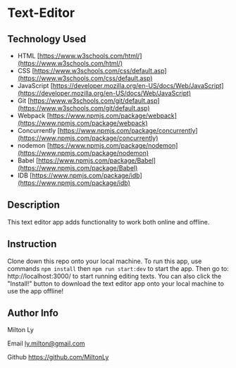 # Text-Editor

## Technology Used

- HTML [https://www.w3schools.com/html/](https://www.w3schools.com/html/)
- CSS [https://www.w3schools.com/css/default.asp](https://www.w3schools.com/css/default.asp)
- JavaScript [https://developer.mozilla.org/en-US/docs/Web/JavaScript](https://developer.mozilla.org/en-US/docs/Web/JavaScript)
- Git [https://www.w3schools.com/git/default.asp](https://www.w3schools.com/git/default.asp) 
- Webpack [https://www.npmjs.com/package/webpack](https://www.npmjs.com/package/webpack)
- Concurrently [https://www.npmjs.com/package/concurrently](https://www.npmjs.com/package/concurrently)
- nodemon [https://www.npmjs.com/package/nodemon](https://www.npmjs.com/package/nodemon)
- Babel [https://www.npmjs.com/package/Babel](https://www.npmjs.com/package/Babel)
- IDB [https://www.npmjs.com/package/idb](https://www.npmjs.com/package/idb)

## Description

This text editor app adds functionality to work both online and offline.

## Instruction

Clone down this repo onto your local machine. To run this app, use commands `npm install` then `npm run start:dev` to start the app. Then go to:
http://localhost:3000/ 
to start running editing texts. You can also click the "Install!" button to download the text editor app onto your local machine to use the app offline!

## Author Info

Milton Ly

Email ly.milton@gmail.com

Github https://github.com/MiltonLy